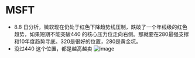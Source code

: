 # MSFT
* 8.8 日分析，微软现在仍处于红色下降趋势线压制，跌破了一个年线级的红色趋势，如果短期不能突破440 的核心压力位走向右侧。那就要在280最强支撑和10年度趋势寻底。320是很好的位置，280是黄金坑。
* 没过440 这个位置，都是越高越卖
![image](https://github.com/user-attachments/assets/b7dfdd84-0601-45d7-b46b-e31f7d9af333)

